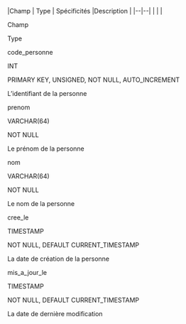  
|Champ  | Type | Spécificités |Description  |
|--|--|
|  |  |

Champ

Type



code_personne

INT

PRIMARY KEY, UNSIGNED, NOT NULL, AUTO_INCREMENT

L’identifiant de la personne

prenom

VARCHAR(64)

NOT NULL

Le prénom de la personne

nom

VARCHAR(64)

NOT NULL

Le nom de la personne

cree_le

TIMESTAMP

NOT NULL, DEFAULT CURRENT_TIMESTAMP

La date de création de la personne

mis_a_jour_le

TIMESTAMP

NOT NULL, DEFAULT CURRENT_TIMESTAMP

La date de dernière modification
<!--stackedit_data:
eyJoaXN0b3J5IjpbLTIwNzE5MjUxNDQsLTgzMjU1NzIwNV19
-->